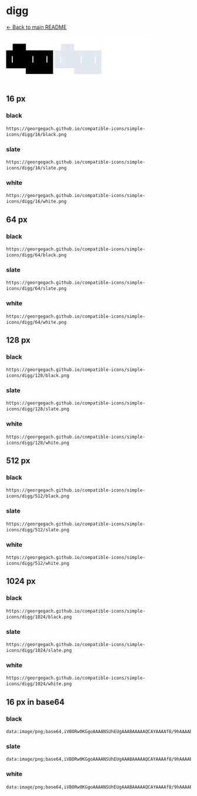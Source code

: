 # digg

[← Back to main README](../../README.md)


<img src="./128/black.png" width="128" alt="digg black icon" />
<img src="./128/slate.png" width="128" alt="digg slate icon" />
<img src="./128/white.png" width="128" alt="digg white icon" />

## 16 px

### black
```
https://georgegach.github.io/compatible-icons/simple-icons/digg/16/black.png
```

### slate
```
https://georgegach.github.io/compatible-icons/simple-icons/digg/16/slate.png
```

### white
```
https://georgegach.github.io/compatible-icons/simple-icons/digg/16/white.png
```

## 64 px

### black
```
https://georgegach.github.io/compatible-icons/simple-icons/digg/64/black.png
```

### slate
```
https://georgegach.github.io/compatible-icons/simple-icons/digg/64/slate.png
```

### white
```
https://georgegach.github.io/compatible-icons/simple-icons/digg/64/white.png
```

## 128 px

### black
```
https://georgegach.github.io/compatible-icons/simple-icons/digg/128/black.png
```

### slate
```
https://georgegach.github.io/compatible-icons/simple-icons/digg/128/slate.png
```

### white
```
https://georgegach.github.io/compatible-icons/simple-icons/digg/128/white.png
```

## 512 px

### black
```
https://georgegach.github.io/compatible-icons/simple-icons/digg/512/black.png
```

### slate
```
https://georgegach.github.io/compatible-icons/simple-icons/digg/512/slate.png
```

### white
```
https://georgegach.github.io/compatible-icons/simple-icons/digg/512/white.png
```

## 1024 px

### black
```
https://georgegach.github.io/compatible-icons/simple-icons/digg/1024/black.png
```

### slate
```
https://georgegach.github.io/compatible-icons/simple-icons/digg/1024/slate.png
```

### white
```
https://georgegach.github.io/compatible-icons/simple-icons/digg/1024/white.png
```

## 16 px in base64

### black
```
data:image/png;base64,iVBORw0KGgoAAAANSUhEUgAAABAAAAAQCAYAAAAf8/9hAAAABmJLR0QA/wD/AP+gvaeTAAAA3klEQVQ4jc3STU4CQRAF4G9wFqMhahQX6Mq1R3Dn0TyerjyChgUJSJAoAeXHxVSbDjJGVvqSTle96ldVXd38NYrMPkeV+VP0d0n2gCHWGOD+N6JWZq9xuktFKPGEGY4zfoUrPGIe3B7aeMMiuKqIyi9Y4iRLMo0CsxDksVEkPEpXeEavoctxdJKjF5pvM2jCasP/OlvGfhhrGw5wucFdJKOlHkoZaxL8JPx57Pn/SLF26uCmofI1btXDfY9O0nWWeEVV4q4hwRk+1C+wUH+yTojTM46L7Vqwj+4P8X+CT3mMMSUu3QbqAAAAAElFTkSuQmCC
```

### slate
```
data:image/png;base64,iVBORw0KGgoAAAANSUhEUgAAABAAAAAQCAYAAAAf8/9hAAAABmJLR0QA/wD/AP+gvaeTAAABJ0lEQVQ4jc2QTU4CURCEvxoeBgk/RpSIhgWHcOXOo3kp7+ApEEwkAgaJENCZVy4cUAkEd1qr7urqSnXDX0OrojccnjsWS6s+Ksw7zcpgn0FYV1nxVnABNDCjgtIucLnPIPkqbaDxy+RrqD+Y9AwLwZHhFEDwZKgCQ2CZawtCFRNnoDTXlYKhbfyCla0+YmgK5kZn2AvjVNKx8eeaebZcANUTAElj5IftGT0B3W9wD5LGGz/AO+9MiBvUWhvytiZU2+6gMqbzg0EXzsWJ8MwiRBFA09x+ahRMXFoEoPRtfRpFsFX5TODkOvGGP2DFK8ENkQzxBpTz+6MimRJebUqh3arfbQvefXw5TYjviBRIMSPECSZDpLZBmmjbMkC/3z+MB9XWrvn/wQe6L3g1EY49jgAAAABJRU5ErkJggg==
```

### white
```
data:image/png;base64,iVBORw0KGgoAAAANSUhEUgAAABAAAAAQCAYAAAAf8/9hAAAABmJLR0QA/wD/AP+gvaeTAAAA60lEQVQ4jc2SzW7CMBCEv4UcAoIWQTm0nHgObn20Ph499RFAHFCBiiJA/IQOh6yrKCRSbjCS5fWsZ7xeG+4NC4GkNyDO5PZmNq/sJOlL0lIpFpI+q+hqWQ+gV/lEh0maAgegA/Sd/wbawAI4OlcHWsAOSJyLTZKAX+ACdDPmeyBy8ySX+3HD53CFFTArqXINTHLczDU3PSjDX279vzfy+clHEZrAMMcNQlAjbUrkY+P8xtdHn7P/I+RaoYL3kpNHwAdpc09eSbjOBdgCcWRm4yK1pD5wJn2BBFgCLy4Oz7i2IrEbNIDXsvzj4Aqt/E73YUyRRwAAAABJRU5ErkJggg==
```

